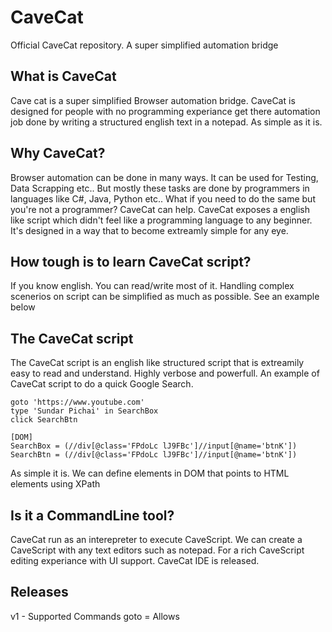 # CaveCat
Official CaveCat repository. A super simplified automation bridge

## What is CaveCat
Cave cat is a super simplified Browser automation bridge. CaveCat is designed for people with no programming experiance get there automation job done by writing a structured english text in a notepad. As simple as it is.

## Why CaveCat?
Browser automation can be done in many ways. It can be used for Testing, Data Scrapping etc..
But mostly these tasks are done by programmers in languages like C#, Java, Python etc..
What if you need to do the same but you're not a programmer?
CaveCat can help.
CaveCat exposes a english like script which didn't feel like a programming language to any beginner.
It's designed in a way that to become extreamly simple for any eye.

## How tough is to learn CaveCat script?
If you know english. You can read/write most of it.
Handling complex scenerios on script can be simplified as much as possible.
See an example below

## The CaveCat script
The CaveCat script is an english like structured script that is extreamily easy to read and understand. Highly verbose and powerfull.
An example of CaveCat script to do a quick Google Search.

```cavecat
goto 'https://www.youtube.com'
type 'Sundar Pichai' in SearchBox
click SearchBtn

[DOM]
SearchBox = (//div[@class='FPdoLc lJ9FBc']//input[@name='btnK'])
SearchBtn = (//div[@class='FPdoLc lJ9FBc']//input[@name='btnK'])
```
As simple it is. We can define elements in DOM that points to HTML elements using XPath

## Is it a CommandLine tool?
CaveCat run as an interepreter to execute CaveScript.
We can create a CaveScript with any text editors such as notepad.
For a rich CaveScript editing experiance with UI support. CaveCat IDE is released.

## Releases
v1 - Supported Commands
goto <URL> = Allows
